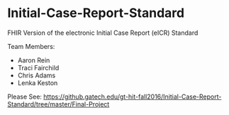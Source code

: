 # Initial-Case-Report-Standard
FHIR Version of the electronic Initial Case Report (eICR) Standard

Team Members:  
* Aaron Rein  
* Traci Fairchild  
* Chris Adams  
* Lenka Keston

Please See: https://github.gatech.edu/gt-hit-fall2016/Initial-Case-Report-Standard/tree/master/Final-Project
